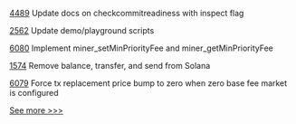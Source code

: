 
[4489](https://github.com/hyperledger/fabric/pull/4489) Update docs on checkcommitreadiness with inspect flag

[2562](https://github.com/hyperledger/aries-cloudagent-python/pull/2562) Update demo/playground scripts

[6080](https://github.com/hyperledger/besu/pull/6080) Implement miner_setMinPriorityFee and miner_getMinPriorityFee

[1574](https://github.com/hyperledger/solang/pull/1574) Remove balance, transfer, and send from Solana

[6079](https://github.com/hyperledger/besu/pull/6079) Force tx replacement price bump to zero when zero base fee market is configured


[See more >>>](https://start-here.hyperledger.org/pull-requests)
